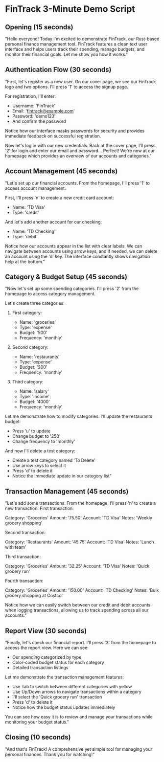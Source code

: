 # FinTrack 3-Minute Demo Script

## Opening (15 seconds)
"Hello everyone! Today I'm excited to demonstrate FinTrack, our Rust-based personal finance management tool. FinTrack features a clean text user interface and helps users track their spending, manage budgets, and monitor their financial goals. Let me show you how it works."

## Authentication Flow (30 seconds)
"First, let's register as a new user. On our cover page, we see our FinTrack logo and two options. I'll press '1' to access the signup page.

For registration, I'll enter:
- Username: 'FinTrack'
- Email: 'fintrack@example.com'
- Password: 'demo123'
- And confirm the password

Notice how our interface masks passwords for security and provides immediate feedback on successful registration.

Now let's log in with our new credentials. Back at the cover page, I'll press '2' for login and enter our email and password... Perfect! We're now at our homepage which provides an overview of our accounts and categories."

## Account Management (45 seconds)
"Let's set up our financial accounts. From the homepage, I'll press '1' to access account management.

First, I'll press 'n' to create a new credit card account:
- Name: 'TD Visa'
- Type: 'credit'

And let's add another account for our checking:
- Name: 'TD Checking'
- Type: 'debit'

Notice how our accounts appear in the list with clear labels. We can navigate between accounts using arrow keys, and if needed, we can delete an account using the 'd' key. The interface constantly shows navigation help at the bottom."

## Category & Budget Setup (45 seconds)
"Now let's set up some spending categories. I'll press '2' from the homepage to access category management.

Let's create three categories:
1. First category:
   - Name: 'groceries'
   - Type: 'expense'
   - Budget: '500'
   - Frequency: 'monthly'

2. Second category:
   - Name: 'restaurants'
   - Type: 'expense'
   - Budget: '200'
   - Frequency: 'monthly'

3. Third category:
   - Name: 'salary'
   - Type: 'income'
   - Budget: '4000'
   - Frequency: 'monthly'

Let me demonstrate how to modify categories. I'll update the restaurants budget:
- Press 'u' to update
- Change budget to '250'
- Change frequency to 'monthly'

And now I'll delete a test category:
- Create a test category named 'To Delete'
- Use arrow keys to select it
- Press 'd' to delete it
- Notice the immediate update in our category list"

## Transaction Management (45 seconds)
"Let's add some transactions. From the homepage, I'll press 'n' to create a new transaction.
First transaction:

Category: 'Groceries'
Amount: '75.50'
Account: 'TD Visa'
Notes: 'Weekly grocery shopping'

Second transaction:

Category: 'Restaurants'
Amount: '45.75'
Account: 'TD Visa'
Notes: 'Lunch with team'

Third transaction:

Category: 'Groceries'
Amount: '32.25'
Account: 'TD Visa'
Notes: 'Quick grocery run'

Fourth transaction:

Category: 'Groceries'
Amount: '150.00'
Account: 'TD Checking'
Notes: 'Bulk grocery shopping at Costco'

Notice how we can easily switch between our credit and debit accounts when logging transactions, allowing us to track spending across all our accounts."

## Report View (30 seconds)
"Finally, let's check our financial report. I'll press '3' from the homepage to access the report view. Here we can see:
- Our spending categorized by type
- Color-coded budget status for each category
- Detailed transaction listings

Let me demonstrate the transaction management features:
- Use Tab to switch between different categories with yellow
- Use Up/Down arrows to navigate transactions within a category
- I'll select the 'Quick grocery run' transaction
- Press 'd' to delete it
- Notice how the budget status updates immediately

You can see how easy it is to review and manage your transactions while monitoring your budget status."

## Closing (10 seconds)
"And that's FinTrack! A comprehensive yet simple tool for managing your personal finances. Thank you for watching!"
